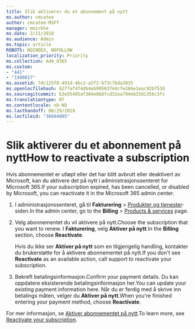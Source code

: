 ```yaml
---
title: Slik aktiverer du et abonnement på nytt
ms.author: cmcatee
author: cmcatee-MSFT
manager: mnirkhe
ms.date: 2/21/2018
ms.audience: Admin
ms.topic: article
ROBOTS: NOINDEX, NOFOLLOW
localization_priority: Priority
ms.collection: Adm_O365
ms.custom:
- "441"
- "1500017"
ms.assetid: 7dc125f8-491d-4bc2-a2f2-b73c7bda3035
ms.openlocfilehash: 62f7af474db4eb99563744cfe266e1eac92bf53d
ms.sourcegitcommit: b3e55405af384e868fcd32ea794eb15d1356c3fc
ms.translationtype: HT
ms.contentlocale: nb-NO
ms.lasthandoff: 08/29/2019
ms.locfileid: "36664005"
---
```

# <a name="how-to-reactivate-a-subscription"></a><span data-ttu-id="9fda5-102">Slik aktiverer du et abonnement på nytt</span><span class="sxs-lookup"><span data-stu-id="9fda5-102">How to reactivate a subscription</span></span>

<span data-ttu-id="9fda5-103">Hvis abonnementet er utløpt eller det har blitt avbrutt eller deaktivert av Microsoft, kan du aktivere det på nytt i administrasjonssenteret for Microsoft 365.</span><span class="sxs-lookup"><span data-stu-id="9fda5-103">If your subscription expired, has been cancelled, or disabled by Microsoft, you can reactivate it in the Microsoft 365 admin center.</span></span>
  
1. <span data-ttu-id="9fda5-104">I administrasjonssenteret, gå til **Fakturering** \> [Produkter og tjenester](https://go.microsoft.com/fwlink/p/?linkid=842054)-siden.</span><span class="sxs-lookup"><span data-stu-id="9fda5-104">In the admin center, go to the **Billing** \> [Products & services](https://go.microsoft.com/fwlink/p/?linkid=842054) page.</span></span>

2. <span data-ttu-id="9fda5-105">Velg abonnementet du vil aktivere på nytt.</span><span class="sxs-lookup"><span data-stu-id="9fda5-105">Choose the subscription that you want to renew.</span></span> <span data-ttu-id="9fda5-106">I **Fakturering**, velg **Aktiver på nytt**.</span><span class="sxs-lookup"><span data-stu-id="9fda5-106">In the **Billing** section, choose **Reactivate**.</span></span>

    <span data-ttu-id="9fda5-107">Hvis du ikke ser **Aktiver på nytt** som en tilgjengelig handling, kontakter du brukerstøtte for å aktivere abonnementet på nytt.</span><span class="sxs-lookup"><span data-stu-id="9fda5-107">If you don't see **Reactivate** as an available action, call support to reactivate your subscription.</span></span>

3. <span data-ttu-id="9fda5-108">Bekreft betalingsinformasjon.</span><span class="sxs-lookup"><span data-stu-id="9fda5-108">Confirm your payment details.</span></span> <span data-ttu-id="9fda5-109">Du kan oppdatere eksisterende betalingsinformasjon her.</span><span class="sxs-lookup"><span data-stu-id="9fda5-109">You can update your existing payment information here.</span></span> <span data-ttu-id="9fda5-110">Når du er ferdig med å skrive inn betalings måten, velger du **Aktiver på nytt**.</span><span class="sxs-lookup"><span data-stu-id="9fda5-110">When you're finished entering your payment method, choose **Reactivate**.</span></span>

<span data-ttu-id="9fda5-111">For mer informasjon, se [Aktiver abonnementet på nytt](https://docs.microsoft.com/office365/admin/subscriptions-and-billing/reactivate-your-subscription).</span><span class="sxs-lookup"><span data-stu-id="9fda5-111">To learn more, see [Reactivate your subscription](https://docs.microsoft.com/office365/admin/subscriptions-and-billing/reactivate-your-subscription).</span></span>